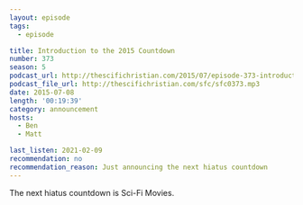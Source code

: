 ```yaml
---
layout: episode
tags:
  - episode

title: Introduction to the 2015 Countdown
number: 373
season: 5
podcast_url: http://thescifichristian.com/2015/07/episode-373-introduction-to-the-2015-countdown/
podcast_file_url: http://thescifichristian.com/sfc/sfc0373.mp3
date: 2015-07-08
length: '00:19:39'
category: announcement
hosts:
  - Ben
  - Matt

last_listen: 2021-02-09
recommendation: no
recommendation_reason: Just announcing the next hiatus countdown
---
```


The next hiatus countdown is Sci-Fi Movies.